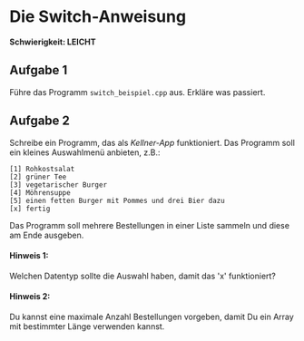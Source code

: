 
# Die Switch-Anweisung

**Schwierigkeit: LEICHT**

## Aufgabe 1

Führe das Programm `switch_beispiel.cpp` aus. Erkläre was passiert.

## Aufgabe 2

Schreibe ein Programm, das als *Kellner-App* funktioniert. Das Programm soll ein kleines Auswahlmenü anbieten, z.B.:

    [1] Rohkostsalat
    [2] grüner Tee
    [3] vegetarischer Burger
    [4] Möhrensuppe
    [5] einen fetten Burger mit Pommes und drei Bier dazu
    [x] fertig

Das Programm soll mehrere Bestellungen in einer Liste sammeln und diese am Ende ausgeben.

#### Hinweis 1:

Welchen Datentyp sollte die Auswahl haben, damit das 'x' funktioniert?

#### Hinweis 2:

Du kannst eine maximale Anzahl Bestellungen vorgeben, damit Du ein Array mit bestimmter Länge verwenden kannst.

